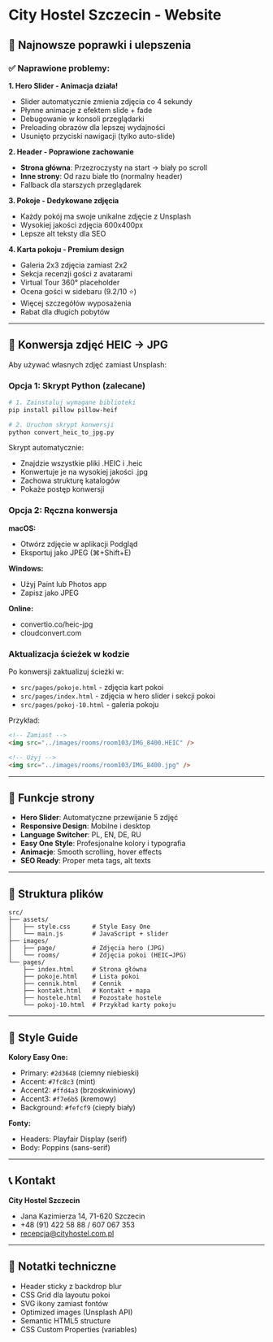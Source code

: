 # City Hostel Szczecin - Website

## 🎉 Najnowsze poprawki i ulepszenia

### ✅ Naprawione problemy:

**1. Hero Slider - Animacja działa!**
- Slider automatycznie zmienia zdjęcia co 4 sekundy
- Płynne animacje z efektem slide + fade
- Debugowanie w konsoli przeglądarki
- Preloading obrazów dla lepszej wydajności
- Usunięto przyciski nawigacji (tylko auto-slide)

**2. Header - Poprawione zachowanie**
- **Strona główna**: Przezroczysty na start → biały po scroll
- **Inne strony**: Od razu białe tło (normalny header)
- Fallback dla starszych przeglądarek

**3. Pokoje - Dedykowane zdjęcia**
- Każdy pokój ma swoje unikalne zdjęcie z Unsplash
- Wysokiej jakości zdjęcia 600x400px
- Lepsze alt teksty dla SEO

**4. Karta pokoju - Premium design**
- Galeria 2x3 zdjęcia zamiast 2x2
- Sekcja recenzji gości z avatarami
- Virtual Tour 360° placeholder
- Ocena gości w sidebaru (9.2/10 ⭐)
- Więcej szczegółów wyposażenia
- Rabat dla długich pobytów

---

## 📸 Konwersja zdjęć HEIC → JPG

Aby używać własnych zdjęć zamiast Unsplash:

### Opcja 1: Skrypt Python (zalecane)

```bash
# 1. Zainstaluj wymagane biblioteki
pip install pillow pillow-heif

# 2. Uruchom skrypt konwersji
python convert_heic_to_jpg.py
```

Skrypt automatycznie:
- Znajdzie wszystkie pliki .HEIC i .heic
- Konwertuje je na wysokiej jakości .jpg
- Zachowa strukturę katalogów
- Pokaże postęp konwersji

### Opcja 2: Ręczna konwersja

**macOS:**
- Otwórz zdjęcie w aplikacji Podgląd
- Eksportuj jako JPEG (⌘+Shift+E)

**Windows:**
- Użyj Paint lub Photos app
- Zapisz jako JPEG

**Online:**
- convertio.co/heic-jpg
- cloudconvert.com

### Aktualizacja ścieżek w kodzie

Po konwersji zaktualizuj ścieżki w:
- `src/pages/pokoje.html` - zdjęcia kart pokoi
- `src/pages/index.html` - zdjęcia w hero slider i sekcji pokoi
- `src/pages/pokoj-10.html` - galeria pokoju

Przykład:
```html
<!-- Zamiast -->
<img src="../images/rooms/room103/IMG_8400.HEIC" />

<!-- Użyj -->
<img src="../images/rooms/room103/IMG_8400.jpg" />
```

---

## 🚀 Funkcje strony

- **Hero Slider**: Automatyczne przewijanie 5 zdjęć
- **Responsive Design**: Mobilne i desktop
- **Language Switcher**: PL, EN, DE, RU
- **Easy One Style**: Profesjonalne kolory i typografia
- **Animacje**: Smooth scrolling, hover effects
- **SEO Ready**: Proper meta tags, alt texts

---

## 📁 Struktura plików

```
src/
├── assets/
│   ├── style.css      # Style Easy One
│   └── main.js        # JavaScript + slider
├── images/
│   ├── page/          # Zdjęcia hero (JPG)
│   └── rooms/         # Zdjęcia pokoi (HEIC→JPG)
└── pages/
    ├── index.html     # Strona główna
    ├── pokoje.html    # Lista pokoi  
    ├── cennik.html    # Cennik
    ├── kontakt.html   # Kontakt + mapa
    ├── hostele.html   # Pozostałe hostele
    └── pokoj-10.html  # Przykład karty pokoju
```

---

## 🎨 Style Guide

**Kolory Easy One:**
- Primary: `#2d3648` (ciemny niebieski)
- Accent: `#7fc8c3` (mint)
- Accent2: `#ffd4a3` (brzoskwiniowy)
- Accent3: `#f7e6b5` (kremowy)
- Background: `#fefcf9` (ciepły biały)

**Fonty:**
- Headers: Playfair Display (serif)
- Body: Poppins (sans-serif)

---

## 📞 Kontakt

**City Hostel Szczecin**
- Jana Kazimierza 14, 71-620 Szczecin
- +48 (91) 422 58 88 / 607 067 353
- recepcja@cityhostel.com.pl

---

## 📝 Notatki techniczne

- Header sticky z backdrop blur
- CSS Grid dla layoutu pokoi
- SVG ikony zamiast fontów
- Optimized images (Unsplash API)
- Semantic HTML5 structure
- CSS Custom Properties (variables) 